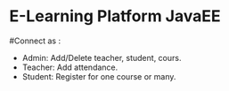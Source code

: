 # E-Learning Platform JavaEE
#Connect as :
- Admin: Add/Delete teacher, student, cours.
- Teacher: Add  attendance.
- Student: Register for one course or many.

